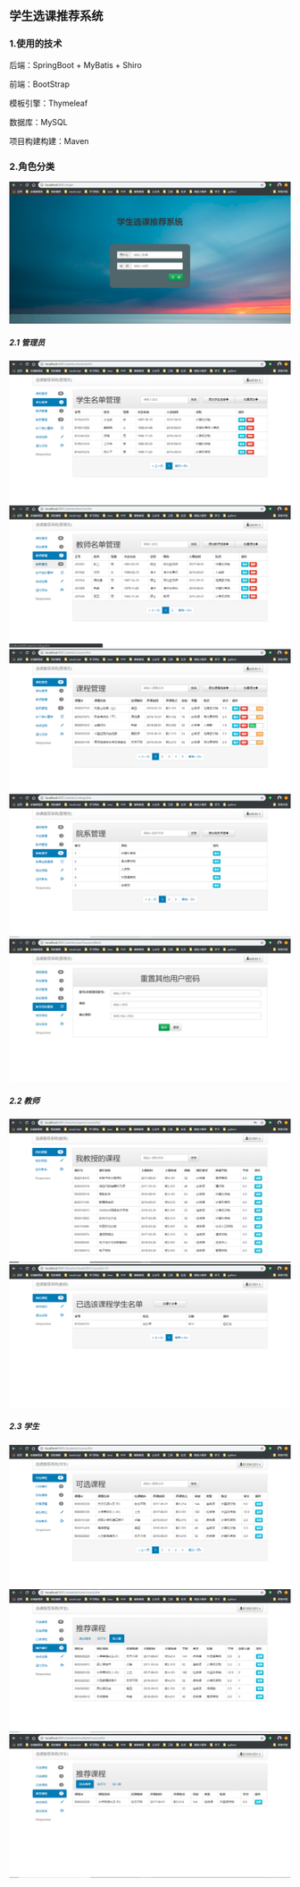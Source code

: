 ## 学生选课推荐系统

### 1.使用的技术
后端：SpringBoot + MyBatis + Shiro

前端：BootStrap 

模板引擎：Thymeleaf 

数据库：MySQL 

项目构建构建：Maven 

### 2.角色分类
![登录页面](https://github.com/stronglxp/courseSelectRecommendSystem/blob/master/src/main/resources/static/images/%E7%99%BB%E5%BD%95.png)
##### 2.1 管理员
![学生管理](https://github.com/stronglxp/courseSelectRecommendSystem/blob/master/src/main/resources/static/images/%E5%AD%A6%E7%94%9F%E7%AE%A1%E7%90%86.png)
![教师管理](https://github.com/stronglxp/courseSelectRecommendSystem/blob/master/src/main/resources/static/images/%E6%95%99%E5%B8%88%E7%AE%A1%E7%90%86.png)
![课程管理](https://github.com/stronglxp/courseSelectRecommendSystem/blob/master/src/main/resources/static/images/%E8%AF%BE%E7%A8%8B%E7%AE%A1%E7%90%86.png)
![院系管理](https://github.com/stronglxp/courseSelectRecommendSystem/blob/master/src/main/resources/static/images/%E9%99%A2%E7%B3%BB%E7%AE%A1%E7%90%86.png)
![密码重置](https://github.com/stronglxp/courseSelectRecommendSystem/blob/master/src/main/resources/static/images/%E9%87%8D%E7%BD%AE.png)

##### 2.2 教师
![教师](https://github.com/stronglxp/courseSelectRecommendSystem/blob/master/src/main/resources/static/images/%E6%95%99%E5%B8%88.png)
![打分](https://github.com/stronglxp/courseSelectRecommendSystem/blob/master/src/main/resources/static/images/%E6%89%93%E5%88%86.png)

##### 2.3 学生
![学生](https://github.com/stronglxp/courseSelectRecommendSystem/blob/master/src/main/resources/static/images/%E5%AD%A6%E7%94%9F.png)
![按人数推荐](https://github.com/stronglxp/courseSelectRecommendSystem/blob/master/src/main/resources/static/images/%E6%8C%89%E4%BA%BA%E6%95%B0.png)
![综合推荐](https://github.com/stronglxp/courseSelectRecommendSystem/blob/master/src/main/resources/static/images/%E7%BB%BC%E5%90%88%E6%8E%A8%E8%8D%90.png)
